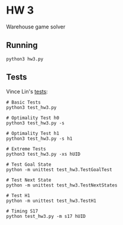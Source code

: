 # HW 3
Warehouse game solver

## Running
```shell
python3 hw3.py
```

## Tests

Vince Lin's [tests](https://gist.github.com/vinlin24/5379704763a06952d91c0af0f52ddbb3):
```shell
# Basic Tests
python3 test_hw3.py

# Optimality Test h0
python3 test_hw3.py -s

# Optimality Test h1
python3 test_hw3.py -s h1

# Extreme Tests
python3 test_hw3.py -xs hUID

# Test Goal State
python -m unittest test_hw3.TestGoalTest

# Test Next State
python -m unittest test_hw3.TestNextStates

# Test H1
python -m unittest test_hw3.TestH1

# Timing S17
python test_hw3.py -m s17 hUID
```
